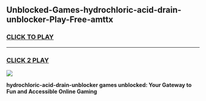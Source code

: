 
## Unblocked-Games-hydrochloric-acid-drain-unblocker-Play-Free-amttx
<h3>
<a href="https://premium76.site?title=hydrochloric-acid-drain-unblocker&ref=23A">CLICK TO PLAY</a></h3>
<hr>

<h3>
<a href="https://premium76.site?title=hydrochloric-acid-drain-unblocker&ref=23A">CLICK 2 PLAY</a>
  
</h3>

<a href="https://premium76.site?title=hydrochloric-acid-drain-unblocker&ref=23A"><img src="https://clearcache.store/games.png"></a>


**hydrochloric-acid-drain-unblocker games unblocked: Your Gateway to Fun and Accessible Online Gaming**
